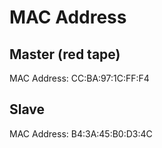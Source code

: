 # MAC Address

## Master (red tape)
MAC Address: CC:BA:97:1C:FF:F4

## Slave
MAC Address: B4:3A:45:B0:D3:4C